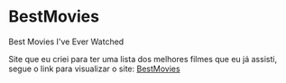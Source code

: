 # BestMovies
Best Movies I've Ever Watched

Site que eu criei para ter uma lista dos melhores filmes que eu já assisti, segue o link para visualizar o site: [BestMovies](https://www.gaimo.github.io/BestMovies)
